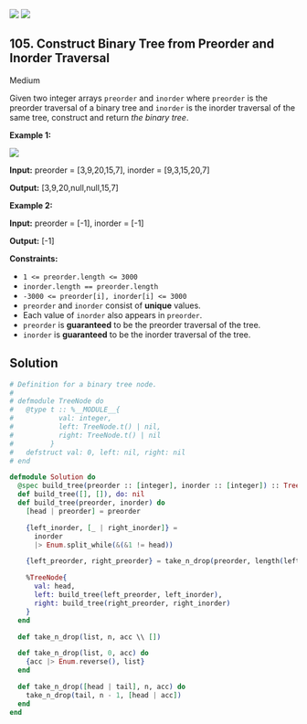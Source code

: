[![](https://img.shields.io/github/stars/LeetCode-in-Elixir/LeetCode-in-Elixir?label=Stars&style=flat-square)](https://github.com/LeetCode-in-Elixir/LeetCode-in-Elixir)
[![](https://img.shields.io/github/forks/LeetCode-in-Elixir/LeetCode-in-Elixir?label=Fork%20me%20on%20GitHub%20&style=flat-square)](https://github.com/LeetCode-in-Elixir/LeetCode-in-Elixir/fork)

## 105\. Construct Binary Tree from Preorder and Inorder Traversal

Medium

Given two integer arrays `preorder` and `inorder` where `preorder` is the preorder traversal of a binary tree and `inorder` is the inorder traversal of the same tree, construct and return _the binary tree_.

**Example 1:**

![](https://assets.leetcode.com/uploads/2021/02/19/tree.jpg)

**Input:** preorder = [3,9,20,15,7], inorder = [9,3,15,20,7]

**Output:** [3,9,20,null,null,15,7]

**Example 2:**

**Input:** preorder = [-1], inorder = [-1]

**Output:** [-1]

**Constraints:**

*   `1 <= preorder.length <= 3000`
*   `inorder.length == preorder.length`
*   `-3000 <= preorder[i], inorder[i] <= 3000`
*   `preorder` and `inorder` consist of **unique** values.
*   Each value of `inorder` also appears in `preorder`.
*   `preorder` is **guaranteed** to be the preorder traversal of the tree.
*   `inorder` is **guaranteed** to be the inorder traversal of the tree.

## Solution

```elixir
# Definition for a binary tree node.
#
# defmodule TreeNode do
#   @type t :: %__MODULE__{
#           val: integer,
#           left: TreeNode.t() | nil,
#           right: TreeNode.t() | nil
#         }
#   defstruct val: 0, left: nil, right: nil
# end

defmodule Solution do
  @spec build_tree(preorder :: [integer], inorder :: [integer]) :: TreeNode.t() | nil
  def build_tree([], []), do: nil
  def build_tree(preorder, inorder) do
    [head | preorder] = preorder

    {left_inorder, [_ | right_inorder]} =
      inorder
      |> Enum.split_while(&(&1 != head))

    {left_preorder, right_preorder} = take_n_drop(preorder, length(left_inorder))

    %TreeNode{
      val: head,
      left: build_tree(left_preorder, left_inorder),
      right: build_tree(right_preorder, right_inorder)
    }
  end

  def take_n_drop(list, n, acc \\ [])

  def take_n_drop(list, 0, acc) do
    {acc |> Enum.reverse(), list}
  end

  def take_n_drop([head | tail], n, acc) do
    take_n_drop(tail, n - 1, [head | acc])
  end
end
```